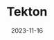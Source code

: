 ---
title: "Tekton"
date: 2023-11-16
draft: false
# description
description: "Tekton Pipeline Setup and Tasks"
weight: 10
---